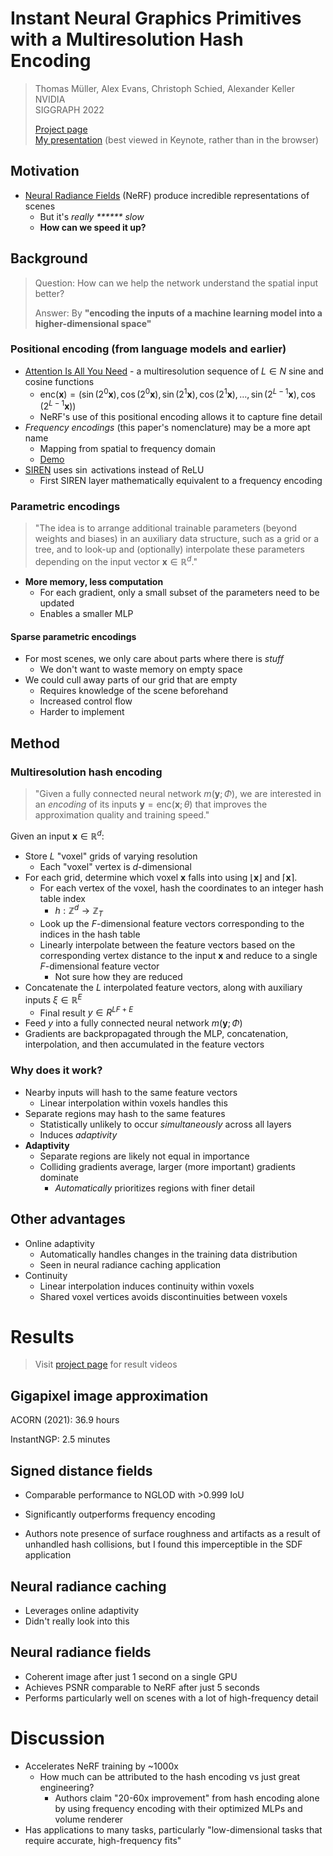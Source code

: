 # Instant Neural Graphics Primitives with a Multiresolution Hash Encoding
> Thomas Müller, Alex Evans, Christoph Schied, Alexander Keller<br>
> NVIDIA<br>
> SIGGRAPH 2022
> 
> [Project page](https://nvlabs.github.io/instant-ngp)<br>
> [My presentation](https://www.icloud.com/keynote/051disEtf0MTAf5oNq3nZguvg#InstantNGP) (best viewed in Keynote, rather than in the browser)

## Motivation
- [Neural Radiance Fields](https://arxiv.org/abs/2003.08934) (NeRF) produce incredible representations of scenes
  - But it's *really \*\*\*\*\*\* slow*
  - **How can we speed it up?**


## Background
> Question: How can we help the network understand the spatial input better?
> 
> Answer: By **"encoding the inputs of a machine learning model into a higher-dimensional space"**


### Positional encoding (from language models and earlier)
- [Attention Is All You Need](https://arxiv.org/abs/1706.03762) - a multiresolution sequence of $L \in N$ sine and cosine functions
  - $\text{enc}(\mathbf{x}) = \left(\sin(2^0\mathbf{x}), \cos(2^0\mathbf{x}), \sin(2^1\mathbf{x}), \cos(2^1\mathbf{x}), \ldots, \sin(2^{L-1}\mathbf{x}), \cos(2^{L-1}\mathbf{x})\right)$
  - NeRF's use of this positional encoding allows it to capture fine detail
- *Frequency encodings* (this paper's nomenclature) may be a more apt name
  - Mapping from spatial to frequency domain
  - [Demo](https://github.com/dylanhu7/positional-encoding-demo)
- [SIREN](https://www.vincentsitzmann.com/siren/) uses $\sin$ activations instead of ReLU
  - First SIREN layer mathematically equivalent to a frequency encoding

### Parametric encodings
> "The idea is to arrange additional trainable parameters (beyond weights and biases) in an auxiliary data structure, such as a grid or a tree, and to look-up and (optionally) interpolate these parameters
depending on the input vector $\mathbf{x} \in \mathbb{R}^d$."

- **More memory, less computation**
  - For each gradient, only a small subset of the parameters need to be updated
  - Enables a smaller MLP

#### Sparse parametric encodings
- For most scenes, we only care about parts where there is *stuff*
  - We don't want to waste memory on empty space
- We could cull away parts of our grid that are empty
  - Requires knowledge of the scene beforehand
  - Increased control flow
  - Harder to implement


## Method
### Multiresolution hash encoding
> "Given a fully connected neural network $m(\mathbf{y}; \Phi)$, we are interested in an *encoding* of its inputs $\mathbf{y} = \text{enc}(\mathbf{x};\theta)$ that improves the approximation quality and training speed."

Given an input $\mathbf{x} \in \mathbb{R}^d$:
- Store $L$ "voxel" grids of varying resolution
  - Each "voxel" vertex is $d$-dimensional
- For each grid, determine which voxel $\mathbf{x}$ falls into using $\lfloor\mathbf{x}\rfloor$ and $\lceil\mathbf{x}\rceil$.
  - For each vertex of the voxel, hash the coordinates to an integer hash table index
    - $h: \mathbb{Z}^d \rightarrow \mathbb{Z}_T$
  - Look up the $F$-dimensional feature vectors corresponding to the indices in the hash table
  - Linearly interpolate between the feature vectors based on the corresponding vertex distance to the input $\mathbf{x}$ and reduce to a single $F$-dimensional feature vector
    - Not sure how they are reduced
- Concatenate the $L$ interpolated feature vectors, along with auxiliary inputs $\xi \in \mathbb{R}^E$
  - Final result $y \in R^{LF + E}$
- Feed $y$ into a fully connected neural network $m(\mathbf{y}; \Phi)$
- Gradients are backpropagated through the MLP, concatenation, interpolation, and then accumulated in the feature vectors

### Why does it work?
- Nearby inputs will hash to the same feature vectors
  - Linear interpolation within voxels handles this
- Separate regions may hash to the same features
  - Statistically unlikely to occur *simultaneously* across all layers
  - Induces *adaptivity*
- **Adaptivity**
  - Separate regions are likely not equal in importance
  - Colliding gradients average, larger (more important) gradients dominate
    - *Automatically* prioritizes regions with finer detail

## Other advantages
- Online adaptivity
  - Automatically handles changes in the training data distribution
  - Seen in neural radiance caching application
- Continuity
  - Linear interpolation induces continuity within voxels
  - Shared voxel vertices avoids discontinuities between voxels

# Results
> Visit [project page](https://nvlabs.github.io/instant-ngp) for result videos
## Gigapixel image approximation
ACORN (2021): 36.9 hours

InstantNGP: 2.5 minutes

## Signed distance fields
- Comparable performance to NGLOD with >0.999 IoU

- Significantly outperforms frequency encoding

- Authors note presence of surface roughness and artifacts as a result of unhandled hash collisions, but I found this imperceptible in the SDF application

## Neural radiance caching
- Leverages online adaptivity
- Didn't really look into this

## Neural radiance fields
- Coherent image after just 1 second on a single GPU
- Achieves PSNR comparable to NeRF after just 5 seconds
- Performs particularly well on scenes with a lot of high-frequency detail

# Discussion
- Accelerates NeRF training by ~1000x
  - How much can be attributed to the hash encoding vs just great engineering?
    - Authors claim "20-60x improvement" from hash encoding alone by using frequency encoding with their optimized MLPs and volume renderer
- Has applications to many tasks, particularly "low-dimensional tasks that require accurate, high-frequency fits"